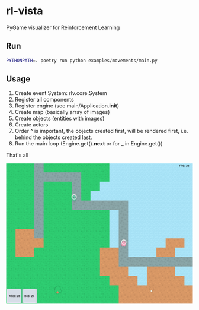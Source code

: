 # rl-vista

PyGame visualizer for Reinforcement Learning

## Run

```sh
PYTHONPATH=. poetry run python examples/movements/main.py
```

## Usage

1. Create event System: rlv.core.System
1. Register all components
1. Register engine (see main/Application.__init__)
1. Create map (basically array of images)
1. Create objects (entities with images)
1. Create actors
1. Order ^ is important, the objects created first, will be rendered first,
   i.e. behind the objects created last.
1. Run the main loop (Engine.get().__next__ or for _ in Engine.get())

That's all

!["Eye candy"](examples/movements/screenshot.png)

